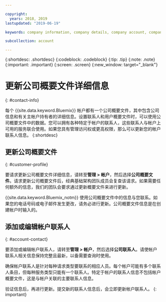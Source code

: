 ```yaml
---

copyright:
  years: 2018, 2019
lastupdated: "2019-06-19"

keywords: company information, company details, company account, company profile, account contact

subcollection: account

---
```


{:shortdesc: .shortdesc}
{:codeblock: .codeblock}
{:tip: .tip}
{:note: .note}
{:important: .important}
{:screen: .screen}
{:new_window: target="_blank"}


# 更新公司概要文件详细信息
{: #contact-info}

每个 {{site.data.keyword.Bluemix}} 帐户都有一个公司概要文件，其中包含公司信息和有关主帐户持有者的详细信息。设置联系人和用户概要文件时，可以使用公司概要文件中的数据。您可以拥有各种特定于帐户的联系人，这些联系人与帐户上可用的服务联合使用。如果您具有管理访问权或更高权限，那么可以更新您的帐户联系人信息。
{:shortdesc}

## 更新公司概要文件
{: #customer-profile}

要请求更新公司概要文件详细信息，请转至**管理 > 帐户**，然后选择**公司概要文件**。请求更新公司概要文件后，经典基础架构团队成员会复查该请求。如果需要任何额外的信息，我们的团队会要求通过更新概要文件来进行更新。

{{site.data.keyword.Bluemix_notm}} 使用公司概要文件中的信息与您联系。如果您的电话号码或电子邮件发生更改，请务必进行更新。公司概要文件信息是在创建帐户时输入的。

## 添加或编辑帐户联系人
{: #account-contact}

要添加或编辑帐户联系人，请转至**管理 > 帐户**，然后选择**公司联系人**。请使帐户联系人相关信息保持完整且最新，以备需要查询时使用。

确保帐户联系人是针对每种请求类型要联系的相应人员。每个帐户可能有多个联系人条目，但每种服务类型只能有一个联系人。特定于帐户的联系人信息不包括帐户概要文件，这是与帐户关联的主要联系人信息。

  验证信息后，再进行更新。提交新的联系人信息后，会立即更新帐户联系人。
  {: important}
